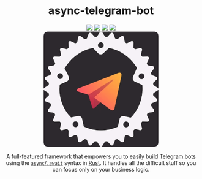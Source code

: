
<div align="center">
  <h1>async-telegram-bot</h1>
  
  <a href="https://docs.rs/async-telegram-bot/">
    <img src="https://img.shields.io/badge/docs.rs-link-blue.svg">
  </a>
  <a href="https://travis-ci.com/async-telegram-bot/async-telegram-bot">
    <img src="https://travis-ci.com/async-telegram-bot/async-telegram-bot.svg?branch=dev" />
  </a>
  <a href="LICENSE">
    <img src="https://img.shields.io/badge/license-MIT-blue.svg">
  </a>
  <a href="https://crates.io/crates/async-telegram-bot">
    <img src="https://img.shields.io/badge/crates.io-v0.1.0-orange.svg">
  </a>
  
  <br>
  <img src="ICON.png" width="300"/>
  <br>
  
  A full-featured framework that empowers you to easily build [Telegram bots](https://telegram.org/blog/bot-revolution) using the [`async`/`.await`](https://rust-lang.github.io/async-book/01_getting_started/01_chapter.html) syntax in [Rust](https://www.rust-lang.org/). It handles all the difficult stuff so you can focus only on your business logic.
</div>
